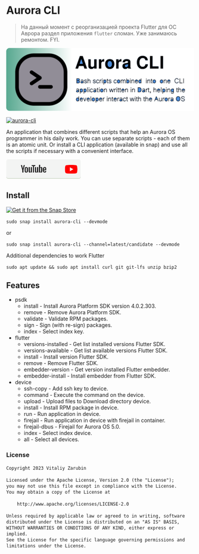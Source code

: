 # Aurora CLI

> На данный момент с реорганизацией проекта Flutter для ОС Аврора раздел приложения `flutter` сломан. Уже занимаюсь ремонтом. FYI.

![picture](data/preview2.png)

[![aurora-cli](https://snapcraft.io/aurora-cli/badge.svg)](https://snapcraft.io/aurora-cli)

An application that combines different scripts that help an Aurora OS programmer in his daily work. You can use separate scripts - each of them is an atomic unit. Or install a CLI application (available in snap) and use all the scripts if necessary with a convenient interface.

[![picture](data/btn_youtube.png)](https://youtu.be/8PGj5qGYmcU)

## Install

[![Get it from the Snap Store](https://snapcraft.io/static/images/badges/en/snap-store-black.svg)](https://snapcraft.io/aurora-cli)

```
sudo snap install aurora-cli --devmode
```

or

```
sudo snap install aurora-cli --channel=latest/candidate --devmode
```

Additional dependencies to work Flutter

```
sudo apt update && sudo apt install curl git git-lfs unzip bzip2
```

## Features

* psdk
  - install - Install Aurora Platform SDK version 4.0.2.303.
  - remove - Remove Aurora Platform SDK.
  - validate - Validate RPM packages.
  - sign - Sign (with re-sign) packages.
  - index - Select index key.
* flutter
  - versions-installed - Get list installed versions Flutter SDK.
  - versions-available - Get list available versions Flutter SDK.
  - install - Install version Flutter SDK.
  - remove - Remove Flutter SDK.
  - embedder-version - Get version installed Flutter embedder.
  - embedder-install - Install embedder from Flutter SDK.
* device
  - ssh-copy - Add ssh key to device.
  - command - Execute the command on the device.
  - upload - Upload files to Download directory device.
  - install - Install RPM package in device.
  - run - Run application in device.
  - firejail - Run application in device with firejail in container.
  - firejail-dbus - Firejail for Aurora OS 5.0.
  - index - Select index device.
  - all - Select all devices.

### License

```
Copyright 2023 Vitaliy Zarubin

Licensed under the Apache License, Version 2.0 (the "License");
you may not use this file except in compliance with the License.
You may obtain a copy of the License at

    http://www.apache.org/licenses/LICENSE-2.0

Unless required by applicable law or agreed to in writing, software
distributed under the License is distributed on an "AS IS" BASIS,
WITHOUT WARRANTIES OR CONDITIONS OF ANY KIND, either express or implied.
See the License for the specific language governing permissions and
limitations under the License.
```
